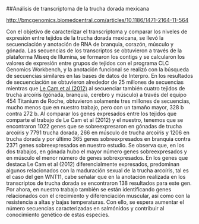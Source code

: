 ##Análisis de transcriptoma de la trucha dorada mexicana


<http://bmcgenomics.biomedcentral.com/articles/10.1186/1471-2164-11-564>

Con el objetivo de caracterizar el transcriptoma y comparar los niveles de expresión entre tejidos de la trucha dorada mexicana, se llevó la secuenciación y anotación de RNA de branquia, corazón, músculo y gónada. Las secuencias de los transcriptos se obtuvieron a través de la plataforma Miseq de Illumina, se formaron los contigs y se calcularon los valores de expresión entre grupos de tejidos con el programa CLC Genomics Workbench, y la anotación funcional se realizó con la búsqueda de secuencias similares en las bases de datos de Interpro. En los resultados de secuenciación se obtuvieron alrededor de 25 millones de secuencias mientras que [Le Cam et al (2012)](http://bmcgenomics.biomedcentral.com/articles/10.1186/1471-2164-11-564) al secuenciar también cuatro tejidos de trucha arcoíris (gónada, branquia, cerebro y músculo) a través del equipo 454 Titanium de Roche, obtuvieron solamente tres millones de secuencias, mucho menos que en nuestro trabajo, pero con un tamaño mayor, 328 b contra 272 b. Al comparar los genes expresados entre los tejidos que comparte el trabajo de Le Cam et al (2012) y el nuestro, tenemos que se encontraron 1022 genes que se sobreexpresaron en gónadas de trucha arcoíris y 7791 trucha dorada, 266 en músculo de trucha arcoíris y 1206 en trucha dorada y por último 365 genes sobreexpresados en branquia contra 2371 genes sobreexpresados en nuestro estudio. Se observa que, en los dos trabajos, en gónada hubo el mayor número genes sobreexpresados y en músculo el menor número de genes sobrexpresados. En los genes que destaca Le Cam et al (2012) diferencialmente expresados, predominan algunos relacionados con la maduración sexual de la trucha arcoíris, tal es el caso del gen WNT11, cabe señalar que en la anotación realizada en los transcriptos de trucha dorada se encontraron 138 resultados para este gen. Por ahora, en nuestro trabajo también se están identificando genes relacionados con el crecimiento y diferenciación muscular, así como con la resistencia a altas y bajas temperaturas. Con ello, se espera aumentar el número secuencias caracterizadas en salmónidos y contribuir al conocimiento genético de estas especies.
